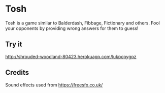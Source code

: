 # Tosh
Tosh is a game similar to Balderdash, Fibbage, Fictionary and others. Fool your opponents by providing wrong answers for them to guess!

## Try it
http://shrouded-woodland-80423.herokuapp.com/lukpcpygpz

## Credits
Sound effects used from https://freesfx.co.uk/